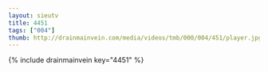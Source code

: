 ```yaml
--- 
layout: sieutv
title: 4451
tags: ["004"]
thumb: http://drainmainvein.com/media/videos/tmb/000/004/451/player.jpg
---
```

{% include drainmainvein key="4451" %} 
